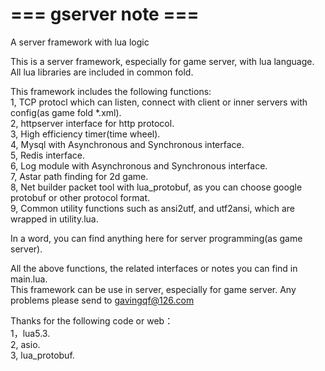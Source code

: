 # === gserver note ===
A server framework with lua logic

This is a server framework, especially for game server, with lua language.
All lua libraries are included in common fold. 

This framework includes the following functions:  
1, TCP protocl which can listen, connect with client or inner servers with config(as game fold *.xml).   
2, httpserver interface for http protocol.  
3, High efficiency timer(time wheel).  
4, Mysql with Asynchronous and Synchronous interface.  
5, Redis interface.  
6, Log module with Asynchronous and Synchronous interface.  
7, Astar path finding for 2d game.  
8, Net builder packet tool with lua_protobuf, as you can choose google protobuf or other protocol format.   
9, Common utility functions such as ansi2utf, and utf2ansi, which are wrapped in utility.lua. 

In a word, you can find anything here for server programming(as game server).

All the above functions, the related interfaces or notes you can find in main.lua.  
This framework can be use in server, especially for game server. Any problems please send to gavingqf@126.com  

Thanks for the following code or web：  
1，lua5.3.  
2, asio.    
3, lua_protobuf.
